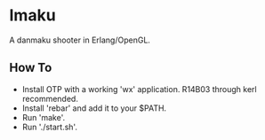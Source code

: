 Imaku
=====

A danmaku shooter in Erlang/OpenGL.

How To
------

* Install OTP with a working 'wx' application. R14B03 through kerl recommended.
* Install 'rebar' and add it to your $PATH.
* Run 'make'.
* Run './start.sh'.
